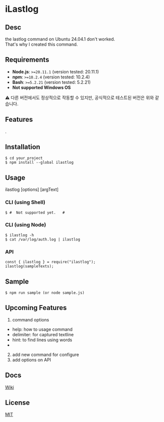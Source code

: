 # iLastlog

## Desc

the lastlog command on Ubuntu 24.04.1 don't worked.  
That's why I created this command.

## Requirements

- **Node.js**: `>=20.11.1` (version tested: 20.11.1)
- **npm**: `>=10.2.4` (version tested: 10.2.4)
- **Bash**: `>=5.2.21` (version tested: 5.2.21)
- **Not supported Windows OS**

⚠️ 다른 버전에서도 정상적으로 작동할 수 있지만, 공식적으로 테스트된 버전은 위와 같습니다.

## Features

.

## Installation

    $ cd your_project
    $ npm install --global ilastlog

## Usage

ilastlog [options] [argText]

### CLI (using Shell)

    $ #  Not supported yet.   #

### CLI (using Node)

    $ ilastlog -h
    $ cat /var/log/auth.log | ilastlog

### API

    const { ilastlog } = require("ilastlog");
    ilastlog(sampleTexts);

## Sample

    $ npm run sample (or node sample.js)

## Upcoming Features

1. command options

- help: how to usage command
- delimiter: for captured textline
- hint: to find lines using words
-

2. add new command for configure
3. add options on API

## Docs

[Wiki](https://github.com/ChangRaeJoe/ilastlog/wiki)

## License

[MIT](https://github.com/ChangRaeJoe/ilastlog?tab=MIT-1-ov-file)

